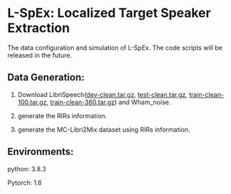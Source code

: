 # L-SpEx: Localized Target Speaker Extraction

The data configuration and simulation of L-SpEx. The code scripts will be released in the future.

## Data Generation:

1. Download LibriSpeech([dev-clean.tar.gz](www.openslr.org/resources/12/dev-clean.tar.gz), [test-clean.tar.gz](www.openslr.org/resources/12/test-clean.tar.gz), [train-clean-100.tar.gz](www.openslr.org/resources/12/train-clean-100.tar.gz), [train-clean-360.tar.gz](www.openslr.org/resources/12/train-clean-360.tar.gz)) and Wham_noise.

2. generate the RIRs information.

3. generate the MC-Libri2Mix dataset using RIRs information.

## Environments:

python: 3.8.3

Pytorch: 1.6
